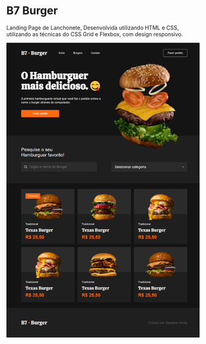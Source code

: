 # B7 Burger

Landing Page de Lanchonete, Desenvolvida utilizando HTML e CSS, utilizando as técnicas do CSS Grid e Flexbox, com design responsivo. 

![Layout do B7 Burger](b7burger.png)